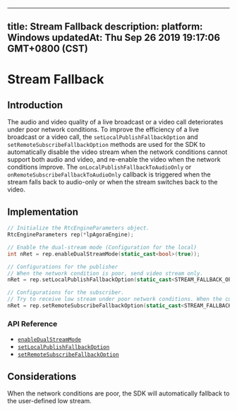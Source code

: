 
---
title: Stream Fallback
description: 
platform: Windows
updatedAt: Thu Sep 26 2019 19:17:06 GMT+0800 (CST)
---
# Stream Fallback
## Introduction

The audio and video quality of a live broadcast or a video call deteriorates under poor network conditions. To improve the efficiency of a live broadcast or a video call, the `setLocalPublishFallbackOption` and `setRemoteSubscribeFallbackOption` methods are used for the SDK to automatically disable the video stream when the network conditions cannot support both audio and video, and re-enable the video when the network conditions improve. The `onLocalPublishFallbackToAudioOnly` or `onRemoteSubscribeFallbackToAudioOnly` callback is triggered when the stream falls back to audio-only or when the stream switches back to the video.

## Implementation

```C++
// Initialize the RtcEngineParameters object. 
RtcEngineParameters rep(*lpAgoraEngine);

// Enable the dual-stream mode (Configuration for the local)
int nRet = rep.enableDualStreamMode(static_cast<bool>(true));

// Configurations for the publisher
// When the network condition is poor, send video stream only. 
nRet = rep.setLocalPublishFallbackOption(static_cast<STREAM_FALLBACK_OPTIONS>(STREAM_FALLBACK_OPTION_AUDIO_ONLY));

// Configurations for the subscriber.
// Try to receive low stream under poor network conditions. When the current network conditions are not sufficient for video streams, receive audio stream only. 
nRet = rep.setRemoteSubscribeFallbackOption(static_cast<STREAM_FALLBACK_OPTIONS>(STREAM_FALLBACK_OPTION_AUDIO_ONLY));

```

### API Reference
* [`enableDualStreamMode`](https://docs.agora.io/en/Interactive%20Broadcast/API%20Reference/cpp/classagora_1_1rtc_1_1_rtc_engine_parameters.html#a65faf883ce4aa9d596741552825cbd33)
* [`setLocalPublishFallbackOption`](https://docs.agora.io/en/Interactive%20Broadcast/API%20Reference/cpp/classagora_1_1rtc_1_1_rtc_engine_parameters.html#a0402734b50749081b20db3826f6f00ec)
* [`setRemoteSubscribeFallbackOption`](https://docs.agora.io/en/Interactive%20Broadcast/API%20Reference/cpp/classagora_1_1rtc_1_1_rtc_engine_parameters.html#a50e727c34b662de64c03b0479a7fe8e7)

## Considerations

When the network conditions are poor, the SDK will automatically fallback to the user-defined low stream. 

